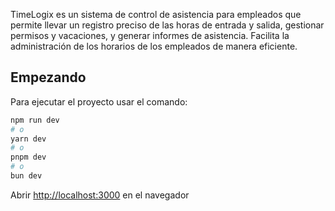 TimeLogix es un sistema de control de asistencia para empleados que permite llevar un registro preciso de las horas de entrada y salida, gestionar permisos y vacaciones, y generar informes de asistencia. Facilita la administración de los horarios de los empleados de manera eficiente.

## Empezando

Para ejecutar el proyecto usar el comando:

```bash
npm run dev
# o
yarn dev
# o
pnpm dev
# o
bun dev
```

Abrir [http://localhost:3000](http://localhost:3000) en el navegador
